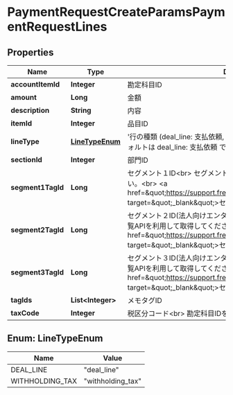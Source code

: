 

# PaymentRequestCreateParamsPaymentRequestLines


## Properties

Name | Type | Description | Notes
------------ | ------------- | ------------- | -------------
**accountItemId** | **Integer** | 勘定科目ID |  [optional]
**amount** | **Long** | 金額 | 
**description** | **String** | 内容 |  [optional]
**itemId** | **Integer** | 品目ID |  [optional]
**lineType** | [**LineTypeEnum**](#LineTypeEnum) | &#39;行の種類 (deal_line: 支払依頼, withholding_tax: 源泉徴収税)&#39;&lt;br&gt; &#39;デフォルトは deal_line: 支払依頼 です&#39;  |  [optional]
**sectionId** | **Integer** | 部門ID |  [optional]
**segment1TagId** | **Long** | セグメント１ID&lt;br&gt; セグメントタグ一覧APIを利用して取得してください。&lt;br&gt; &lt;a href&#x3D;\&quot;https://support.freee.co.jp/hc/ja/articles/360020679611\&quot; target&#x3D;\&quot;_blank\&quot;&gt;セグメント（分析用タグ）の設定&lt;/a&gt;&lt;br&gt;  |  [optional]
**segment2TagId** | **Long** | セグメント２ID(法人向けエンタープライズプラン)&lt;br&gt; セグメントタグ一覧APIを利用して取得してください。&lt;br&gt; &lt;a href&#x3D;\&quot;https://support.freee.co.jp/hc/ja/articles/360020679611\&quot; target&#x3D;\&quot;_blank\&quot;&gt;セグメント（分析用タグ）の設定&lt;/a&gt;&lt;br&gt;  |  [optional]
**segment3TagId** | **Long** | セグメント３ID(法人向けエンタープライズプラン)&lt;br&gt; セグメントタグ一覧APIを利用して取得してください。&lt;br&gt; &lt;a href&#x3D;\&quot;https://support.freee.co.jp/hc/ja/articles/360020679611\&quot; target&#x3D;\&quot;_blank\&quot;&gt;セグメント（分析用タグ）の設定&lt;/a&gt;&lt;br&gt;  |  [optional]
**tagIds** | **List&lt;Integer&gt;** | メモタグID |  [optional]
**taxCode** | **Integer** | 税区分コード&lt;br&gt; 勘定科目IDを指定する場合は必須です。  |  [optional]



## Enum: LineTypeEnum

Name | Value
---- | -----
DEAL_LINE | &quot;deal_line&quot;
WITHHOLDING_TAX | &quot;withholding_tax&quot;



